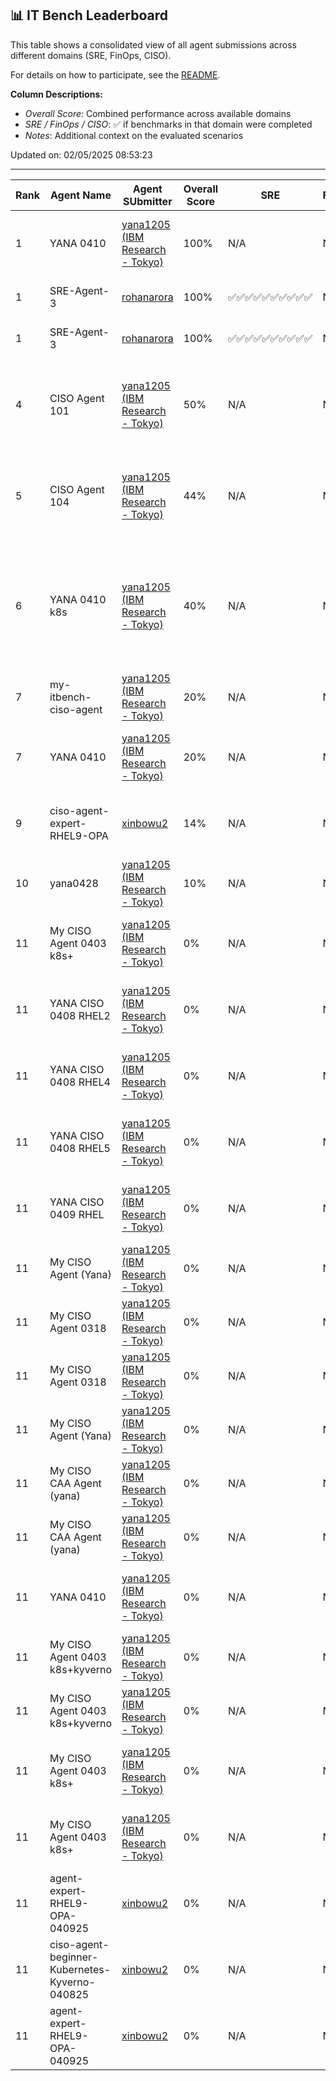 ## 📊 IT Bench Leaderboard
This table shows a consolidated view of all agent submissions across different domains (SRE, FinOps, CISO).

For details on how to participate, see the [README](../README.md).

**Column Descriptions:**
- *Overall Score*: Combined performance across available domains
- *SRE / FinOps / CISO*: ✅ if benchmarks in that domain were completed
- *Notes*: Additional context on the evaluated scenarios



Updated on: 02/05/2025 08:53:23


------------------------------------------------------------------------------------------------------------------------------------------------------------------
| Rank |      Agent Name      | Agent SUbmitter | Overall Score |      SRE      |    FinOps     |     CISO      |  Issue Link   | Notes                          |
|  -   |          -           |       -       |       -       |       -       |       -       |       -       |       -       | -                              |
|  1   |      YANA 0410       | [yana1205<br>(IBM Research - Tokyo)](https://github.com/yana1205) |     100%      |      N/A      |      N/A      |       ✅       | [#61](https://github.com/yana1205/itbench-leaderboard/issues/61) | Related to Gen-CIS-b-RHEL9-Ansible-OPA scenarios |
|  1   |     SRE-Agent-3      | [rohanarora](https://github.com/rohanarora) |     100%      |  ✅✅✅✅✅✅✅✅✅✅   |      N/A      |      N/A      |   Not Found   | Related to SRE scenarios       |
|  1   |     SRE-Agent-3      | [rohanarora](https://github.com/rohanarora) |     100%      |  ✅✅✅✅✅✅✅✅✅✅   |      N/A      |      N/A      | [#117](https://github.com/yana1205/itbench-leaderboard/issues/117) | Related to SRE scenarios       |
|  4   |    CISO Agent 101    | [yana1205<br>(IBM Research - Tokyo)](https://github.com/yana1205) |      50%      |      N/A      |      N/A      |      ✅✅       | [#36](https://github.com/yana1205/itbench-leaderboard/issues/36) | Related to Gen-CIS-b-K8s-Kyverno,Gen-CIS-b-K8s-Kubectl-OPA scenarios |
|  5   |    CISO Agent 104    | [yana1205<br>(IBM Research - Tokyo)](https://github.com/yana1205) |      44%      |      N/A      |      N/A      |     ✅✅✅✅      | [#38](https://github.com/yana1205/itbench-leaderboard/issues/38) | Related to Gen-CIS-b-K8s-Kyverno,Gen-CIS-b-K8s-Kubectl-OPA scenarios |
|  6   |    YANA 0410 k8s     | [yana1205<br>(IBM Research - Tokyo)](https://github.com/yana1205) |      40%      |      N/A      |      N/A      |     ✅✅✅✅      | [#64](https://github.com/yana1205/itbench-leaderboard/issues/64) | Related to Gen-CIS-b-K8s-Kyverno,Gen-CIS-b-K8s-Kubectl-OPA,Upd-CIS-b-K8s-Kyverno scenarios |
|  7   | my-itbench-ciso-agent | [yana1205<br>(IBM Research - Tokyo)](https://github.com/yana1205) |      20%      |      N/A      |      N/A      |      ✅✅       |   Not Found   | Related to Gen-CIS-b-K8s-Kyverno scenarios |
|  7   |      YANA 0410       | [yana1205<br>(IBM Research - Tokyo)](https://github.com/yana1205) |      20%      |      N/A      |      N/A      |      ✅✅       | [#62](https://github.com/yana1205/itbench-leaderboard/issues/62) | Related to Gen-CIS-b-RHEL9-Ansible-OPA scenarios |
|  9   | ciso-agent-expert-RHEL9-OPA | [xinbowu2](https://github.com/xinbowu2) |      14%      |      N/A      |      N/A      |       ✅       | [#66](https://github.com/yana1205/itbench-leaderboard/issues/66) | Related to Gen-CIS-b-RHEL9-Ansible-OPA scenarios |
|  10  |       yana0428       | [yana1205<br>(IBM Research - Tokyo)](https://github.com/yana1205) |      10%      |      N/A      |      N/A      |       ✅       | [#90](https://github.com/yana1205/itbench-leaderboard/issues/90) | Related to Gen-CIS-b-K8s-Kyverno scenarios |
|  11  | My CISO Agent 0403 k8s+ | [yana1205<br>(IBM Research - Tokyo)](https://github.com/yana1205) |      0%       |      N/A      |      N/A      |               | [#34](https://github.com/yana1205/itbench-leaderboard/issues/34) | Related to Gen-CIS-b-K8s-Kubectl-OPA scenarios |
|  11  | YANA CISO 0408 RHEL2 | [yana1205<br>(IBM Research - Tokyo)](https://github.com/yana1205) |      0%       |      N/A      |      N/A      |               | [#42](https://github.com/yana1205/itbench-leaderboard/issues/42) | Related to Gen-CIS-b-RHEL9-Ansible-OPA scenarios |
|  11  | YANA CISO 0408 RHEL4 | [yana1205<br>(IBM Research - Tokyo)](https://github.com/yana1205) |      0%       |      N/A      |      N/A      |               | [#46](https://github.com/yana1205/itbench-leaderboard/issues/46) | Related to Gen-CIS-b-RHEL9-Ansible-OPA scenarios |
|  11  | YANA CISO 0408 RHEL5 | [yana1205<br>(IBM Research - Tokyo)](https://github.com/yana1205) |      0%       |      N/A      |      N/A      |               | [#48](https://github.com/yana1205/itbench-leaderboard/issues/48) | Related to Gen-CIS-b-RHEL9-Ansible-OPA scenarios |
|  11  | YANA CISO 0409 RHEL  | [yana1205<br>(IBM Research - Tokyo)](https://github.com/yana1205) |      0%       |      N/A      |      N/A      |               | [#50](https://github.com/yana1205/itbench-leaderboard/issues/50) | Related to Gen-CIS-b-RHEL9-Ansible-OPA scenarios |
|  11  | My CISO Agent (Yana) | [yana1205<br>(IBM Research - Tokyo)](https://github.com/yana1205) |      0%       |      N/A      |      N/A      |               |   Not Found   | Related to Gen-CIS-b-K8s-Kyverno scenarios |
|  11  |  My CISO Agent 0318  | [yana1205<br>(IBM Research - Tokyo)](https://github.com/yana1205) |      0%       |      N/A      |      N/A      |               |   Not Found   | Related to Gen-CIS-b-K8s-Kyverno scenarios |
|  11  |  My CISO Agent 0318  | [yana1205<br>(IBM Research - Tokyo)](https://github.com/yana1205) |      0%       |      N/A      |      N/A      |               |   Not Found   | Related to Gen-CIS-b-K8s-Kyverno scenarios |
|  11  | My CISO Agent (Yana) | [yana1205<br>(IBM Research - Tokyo)](https://github.com/yana1205) |      0%       |      N/A      |      N/A      |               |   Not Found   | Related to Gen-CIS-b-K8s-Kyverno scenarios |
|  11  | My CISO CAA Agent (yana) | [yana1205<br>(IBM Research - Tokyo)](https://github.com/yana1205) |      0%       |      N/A      |      N/A      |               |   Not Found   | Related to Gen-CIS-b-K8s-Kyverno scenarios |
|  11  | My CISO CAA Agent (yana) | [yana1205<br>(IBM Research - Tokyo)](https://github.com/yana1205) |      0%       |      N/A      |      N/A      |               |   Not Found   | Related to Gen-CIS-b-K8s-Kyverno scenarios |
|  11  |      YANA 0410       | [yana1205<br>(IBM Research - Tokyo)](https://github.com/yana1205) |      0%       |      N/A      |      N/A      |               | [#59](https://github.com/yana1205/itbench-leaderboard/issues/59) | Related to Gen-CIS-b-RHEL9-Ansible-OPA scenarios |
|  11  | My CISO Agent 0403 k8s+kyverno | [yana1205<br>(IBM Research - Tokyo)](https://github.com/yana1205) |      0%       |      N/A      |      N/A      |               | [#30](https://github.com/yana1205/itbench-leaderboard/issues/30) | Related to Gen-CIS-b-K8s-Kyverno scenarios |
|  11  | My CISO Agent 0403 k8s+kyverno | [yana1205<br>(IBM Research - Tokyo)](https://github.com/yana1205) |      0%       |      N/A      |      N/A      |               | [#29](https://github.com/yana1205/itbench-leaderboard/issues/29) | Related to Gen-CIS-b-K8s-Kyverno scenarios |
|  11  | My CISO Agent 0403 k8s+ | [yana1205<br>(IBM Research - Tokyo)](https://github.com/yana1205) |      0%       |      N/A      |      N/A      |               | [#32](https://github.com/yana1205/itbench-leaderboard/issues/32) | Related to Gen-CIS-b-K8s-Kubectl-OPA scenarios |
|  11  | My CISO Agent 0403 k8s+ | [yana1205<br>(IBM Research - Tokyo)](https://github.com/yana1205) |      0%       |      N/A      |      N/A      |               | [#33](https://github.com/yana1205/itbench-leaderboard/issues/33) | Related to Gen-CIS-b-K8s-Kubectl-OPA scenarios |
|  11  | agent-expert-RHEL9-OPA-040925 | [xinbowu2](https://github.com/xinbowu2) |      0%       |      N/A      |      N/A      |               | [#56](https://github.com/yana1205/itbench-leaderboard/issues/56) | Related to Gen-CIS-b-RHEL9-Ansible-OPA scenarios |
|  11  | ciso-agent-beginner-Kubernetes-Kyverno-040825 | [xinbowu2](https://github.com/xinbowu2) |      0%       |      N/A      |      N/A      |               | [#54](https://github.com/yana1205/itbench-leaderboard/issues/54) | Related to Gen-CIS-b-K8s-Kyverno scenarios |
|  11  | agent-expert-RHEL9-OPA-040925 | [xinbowu2](https://github.com/xinbowu2) |      0%       |      N/A      |      N/A      |               | [#57](https://github.com/yana1205/itbench-leaderboard/issues/57) | Related to Gen-CIS-b-RHEL9-Ansible-OPA scenarios |